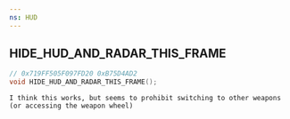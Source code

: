 ```yaml
---
ns: HUD
---
```

## HIDE_HUD_AND_RADAR_THIS_FRAME

```c
// 0x719FF505F097FD20 0xB75D4AD2
void HIDE_HUD_AND_RADAR_THIS_FRAME();
```

```
I think this works, but seems to prohibit switching to other weapons (or accessing the weapon wheel)  
```

